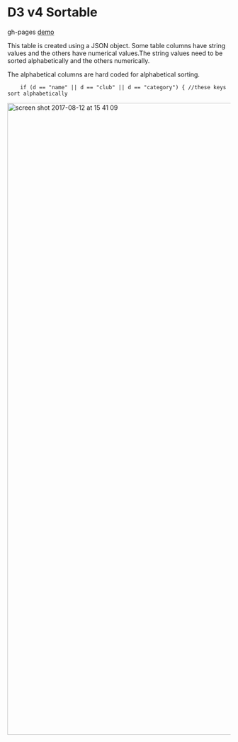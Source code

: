 # D3 v4 Sortable

gh-pages [demo](https://shanegibney.github.io/d3-v4-sortable-table/)

This table is created using a JSON object. Some table columns have string values and the others have numerical values.The string values need to be sorted alphabetically and the others numerically.

The alphabetical columns are hard coded for alphabetical sorting.

```
    if (d == "name" || d == "club" || d == "category") { //these keys sort alphabetically
```

<img width="1428" alt="screen shot 2017-08-12 at 15 41 09" src="https://user-images.githubusercontent.com/17167992/29241590-c7811092-7f74-11e7-8013-09c1e3676103.png">
